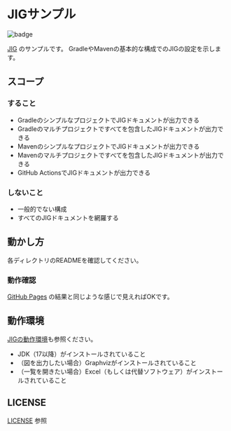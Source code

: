 JIGサンプル
============================================================
![badge](https://github.com/dddjava/jig-sample/actions/workflows/jig.yml/badge.svg)

[JIG](https://github.com/dddjava/jig) のサンプルです。
GradleやMavenの基本的な構成でのJIGの設定を示します。

## スコープ

### すること
- GradleのシンプルなプロジェクトでJIGドキュメントが出力できる
- Gradleのマルチプロジェクトですべてを包含したJIGドキュメントが出力できる
- MavenのシンプルなプロジェクトでJIGドキュメントが出力できる
- Mavenのマルチプロジェクトですべてを包含したJIGドキュメントが出力できる
- GitHub ActionsでJIGドキュメントが出力できる

### しないこと
- 一般的でない構成
- すべてのJIGドキュメントを網羅する

## 動かし方
各ディレクトリのREADMEを確認してください。

### 動作確認
[GitHub Pages](https://dddjava.github.io/jig-sample/) の結果と同じような感じで見えればOKです。

## 動作環境
[JIGの動作環境](https://github.com/dddjava/jig/wiki/Getting-Started#%E5%8B%95%E4%BD%9C%E7%92%B0%E5%A2%83)も参照ください。

- JDK（17以降）がインストールされていること
- （図を出力したい場合）Graphvizがインストールされていること
- （一覧を開きたい場合）Excel（もしくは代替ソフトウェア）がインストールされていること

## LICENSE
[LICENSE](./LICENSE) 参照


